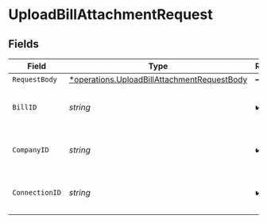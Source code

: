 # UploadBillAttachmentRequest


## Fields

| Field                                                                                                            | Type                                                                                                             | Required                                                                                                         | Description                                                                                                      | Example                                                                                                          |
| ---------------------------------------------------------------------------------------------------------------- | ---------------------------------------------------------------------------------------------------------------- | ---------------------------------------------------------------------------------------------------------------- | ---------------------------------------------------------------------------------------------------------------- | ---------------------------------------------------------------------------------------------------------------- |
| `RequestBody`                                                                                                    | [*operations.UploadBillAttachmentRequestBody](../../../pkg/models/operations/uploadbillattachmentrequestbody.md) | :heavy_minus_sign:                                                                                               | N/A                                                                                                              |                                                                                                                  |
| `BillID`                                                                                                         | *string*                                                                                                         | :heavy_check_mark:                                                                                               | Unique identifier for a bill.                                                                                    | 13d946f0-c5d5-42bc-b092-97ece17923ab                                                                             |
| `CompanyID`                                                                                                      | *string*                                                                                                         | :heavy_check_mark:                                                                                               | Unique identifier for a company.                                                                                 | 8a210b68-6988-11ed-a1eb-0242ac120002                                                                             |
| `ConnectionID`                                                                                                   | *string*                                                                                                         | :heavy_check_mark:                                                                                               | Unique identifier for a connection.                                                                              | 2e9d2c44-f675-40ba-8049-353bfcb5e171                                                                             |